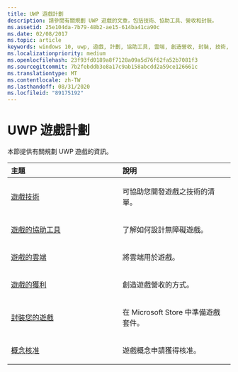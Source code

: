 ```yaml
---
title: UWP 遊戲計劃
description: 請參閱有關規劃 UWP 遊戲的文章，包括技術、協助工具、營收和封裝。
ms.assetid: 25e104da-7b79-48b2-ae15-614ba41ca90c
ms.date: 02/08/2017
ms.topic: article
keywords: windows 10, uwp, 遊戲, 計劃, 協助工具, 雲端, 創造營收, 封裝, 技術, 概念, 核准
ms.localizationpriority: medium
ms.openlocfilehash: 23f93fd0189a8f7128a09a5d76f62fa52b7081f3
ms.sourcegitcommit: 7b2febddb3e8a17c9ab158abcdd2a59ce126661c
ms.translationtype: MT
ms.contentlocale: zh-TW
ms.lasthandoff: 08/31/2020
ms.locfileid: "89175192"
---
```

# <a name="planning-for-uwp-games"></a>UWP 遊戲計劃

本節提供有關規劃 UWP 遊戲的資訊。

<table>
<colgroup>
<col width="50%" />
<col width="50%" />
</colgroup>
<thead>
<tr class="header">
<th align="left">主題</th>
<th align="left">說明</th>
</tr>
</thead>
<tbody>
<tr class="odd">
<td align="left"><p><a href="game-development-platform-guide.md">遊戲技術</a></p></td>
<td align="left"><p>可協助您開發遊戲之技術的清單。</p></td>
</tr>
<tr class="even">
<td align="left"><p><a href="accessibility-for-games.md">遊戲的協助工具</a></p></td>
<td align="left"><p>了解如何設計無障礙遊戲。</p></td>
</tr>
<tr class="odd">
<td align="left"><p><a href="cloud-for-games.md">遊戲的雲端</a></p></td>
<td align="left"><p>將雲端用於遊戲。</p></td>
</tr>
<tr class="even">
<td align="left"><p><a href="monetization-for-games.md">遊戲的獲利</a></p></td>
<td align="left"><p>創造遊戲營收的方式。</p></td>
</tr>
<tr class="odd">
<td align="left"><p><a href="package-your-windows-store-directx-game.md">封裝您的遊戲</a></p></td>
<td align="left"><p>在 Microsoft Store 中準備遊戲套件。</p></td>
</tr>
<tr class="even">
<td align="left"><p><a href="concept-approval.md">概念核准</a></p></td>
<td align="left"><p>遊戲概念申請獲得核准。</p></td>
</tr>
</tbody>
</table>
 

 

 




